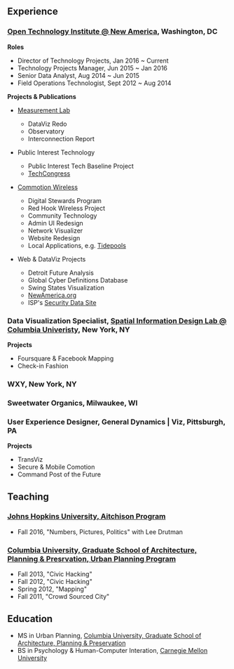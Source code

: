 ## Experience

### [Open Technology Institute @ New America](https://newamerica.org/oti), Washington, DC

**Roles**

- Director of Technology Projects, Jan 2016 ~ Current
- Technology Projects Manager, Jun 2015 ~ Jan 2016
- Senior Data Analyst, Aug 2014 ~ Jun 2015
- Field Operations Technologist, Sept 2012 ~ Aug 2014

**Projects & Publications**

- [Measurement Lab](https://measurementlab.net)
  - DataViz Redo
  - Observatory
  - Interconnection Report

- Public Interest Technology
  - Public Interest Tech Baseline Project
  - [TechCongress](http://techcongress.io)

- [Commotion Wireless](http://commotionwireless.net)
  - Digital Stewards Program
  - Red Hook Wireless Project
  - Community Technology
  - Admin UI Redesign
  - Network Visualizer
  - Website Redesign
  - Local Applications, e.g. [Tidepools](http://tidepools.co)

- Web & DataViz Projects
  - Detroit Future Analysis
  - Global Cyber Definitions Database
  - Swing States Visualization
  - [NewAmerica.org](https://newamerica.org)
  - ISP's [Security Data Site](http://securitydata.newamerica.org)

### Data Visualization Specialist, [Spatial Information Design Lab @ Columbia Univeristy](http://spatialinformationdesignlab.org/), New York, NY

**Projects**

- Foursquare & Facebook Mapping
- Check-in Fashion

### WXY, New York, NY

### Sweetwater Organics, Milwaukee, WI

### User Experience Designer, General Dynamics | Viz, Pittsburgh, PA

**Projects**

- TransViz
- Secure & Mobile Comotion
- Command Post of the Future


## Teaching

### [Johns Hopkins University, Aitchison Program](http://politicalscience.jhu.edu/undergraduate/aitchison-public-service-fellowship-in-government/)

- Fall 2016, "Numbers, Pictures, Politics" with Lee Drutman

### [Columbia University, Graduate School of Architecture, Planning & Presrvation, Urban Planning Program](https://www.arch.columbia.edu/)

- Fall 2013, "Civic Hacking"
- Fall 2012, "Civic Hacking"
- Spring 2012, "Mapping"
- Fall 2011, "Crowd Sourced City"


## Education

- MS in Urban Planning, [Columbia University, Graduate School of Architecture, Planning & Preservation](https://www.arch.columbia.edu/)
- BS in Psychology & Human-Computer Interation, [Carnegie Mellon University](https://cmu.edu)
